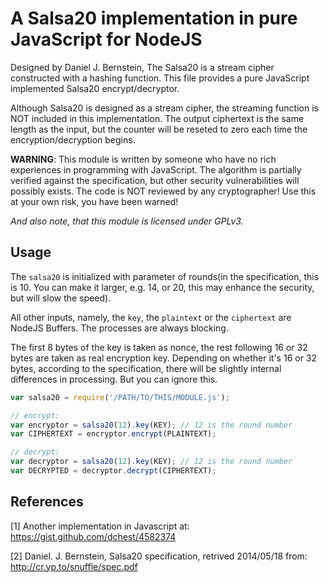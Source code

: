 A Salsa20 implementation in pure JavaScript for NodeJS
======================================================

Designed by Daniel J. Bernstein, The Salsa20 is a stream cipher constructed
with a hashing function. This file provides a pure JavaScript implemented
Salsa20 encrypt/decryptor.

Although Salsa20 is designed as a stream cipher, the streaming function is
NOT included in this implementation. The output ciphertext is the same
length as the input, but the counter will be reseted to zero each time the
encryption/decryption begins.

**WARNING**: This module is written by someone who have no rich experiences in
programming with JavaScript. The algorithm is partially verified against the
specification, but other security vulnerabilities will possibly exists. The
code is NOT reviewed by any cryptographer! Use this at your own risk, you have
been warned!

_And also note, that this module is licensed under GPLv3._

Usage
-----
The `salsa20` is initialized with parameter of rounds(in the specification,
this is 10. You can make it larger, e.g. 14, or 20, this may enhance the
security, but will slow the speed).

All other inputs, namely, the `key`, the `plaintext` or the `ciphertext`
are NodeJS Buffers. The processes are always blocking.

The first 8 bytes of the key is taken as nonce, the rest following 16 or 32
bytes are taken as real encryption key. Depending on whether it's 16 or
32 bytes, according to the specification, there will be slightly internal
differences in processing. But you can ignore this.
     
```javascript
var salsa20 = require('/PATH/TO/THIS/MODULE.js');

// encrypt:
var encryptor = salsa20(12).key(KEY); // 12 is the round number
var CIPHERTEXT = encryptor.encrypt(PLAINTEXT);

// decrypt:
var decryptor = salsa20(12).key(KEY); // 12 is the round number
var DECRYPTED = decryptor.decrypt(CIPHERTEXT);
```

References
----------
[1] Another implementation in Javascript at:
     https://gist.github.com/dchest/4582374

[2] Daniel. J. Bernstein, Salsa20 specification, retrived 2014/05/18 from:
     http://cr.yp.to/snuffle/spec.pdf
